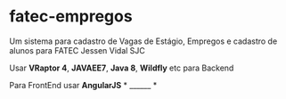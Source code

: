 fatec-empregos
==============

Um sistema para cadastro de Vagas de Estágio, Empregos e cadastro de alunos para FATEC Jessen Vidal SJC

Usar **VRaptor 4**, **JAVAEE7**, **Java 8**, **Wildfly** etc para Backend

Para FrontEnd usar **AngularJS** * ______ *

